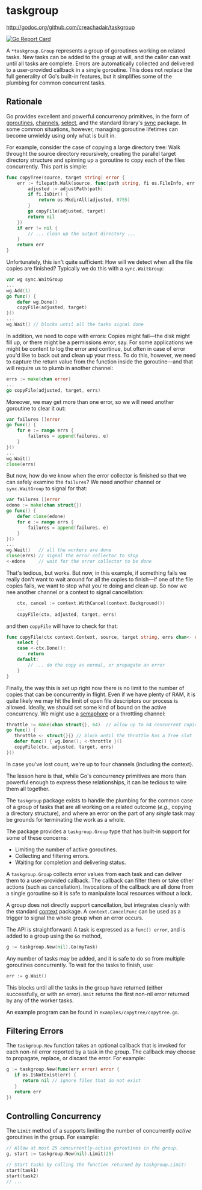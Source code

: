 # taskgroup

http://godoc.org/github.com/creachadair/taskgroup

[![Go Report Card](https://goreportcard.com/badge/github.com/creachadair/taskgroup)](https://goreportcard.com/report/github.com/creachadair/taskgroup)

A `*taskgroup.Group` represents a group of goroutines working on related tasks.
New tasks can be added to the group at will, and the caller can wait until all
tasks are complete. Errors are automatically collected and delivered to a
user-provided callback in a single goroutine.  This does not replace the full
generality of Go's built-in features, but it simplifies some of the plumbing
for common concurrent tasks.  

## Rationale

Go provides excellent and powerful concurrency primitives, in the form of
[goroutines](http://golang.org/ref/spec#Go_statements),
[channels](http://golang.org/ref/spec#Channel_types),
[select](http://golang.org/ref/spec#Select_statements), and the standard
library's [sync](http://godoc.org/sync) package. In some common situations,
however, managing goroutine lifetimes can become unwieldy using only what is
built in.

For example, consider the case of copying a large directory tree: Walk throught
the source directory recursively, creating the parallel target directory
structure and spinning up a goroutine to copy each of the files
concurrently. This part is simple:

```go
func copyTree(source, target string) error {
	err := filepath.Walk(source, func(path string, fi os.FileInfo, err error) error {
		adjusted := adjustPath(path)
		if fi.IsDir() {
			return os.MkdirAll(adjusted, 0755)
		}
		go copyFile(adjusted, target)
		return nil
	})
	if err != nil {
		// ... clean up the output directory ...
	}
	return err
}
```

Unfortunately, this isn't quite sufficient: How will we detect when all the
file copies are finished? Typically we do this with a `sync.WaitGroup`:

```go
var wg sync.WaitGroup
...
wg.Add(1)
go func() {
    defer wg.Done()
    copyFile(adjusted, target)
}()
...
wg.Wait() // blocks until all the tasks signal done
```

In addition, we need to cope with errors: Copies might fail―the disk might fill
up, or there might be a permissions error, say. For some applications we might
be content to log the error and continue, but often in case of error you'd like
to back out and clean up your mess. To do this, however, we need to capture the
return value from the function inside the goroutine―and that will require us to
plumb in another channel:

```go
errs := make(chan error)
...
go copyFile(adjusted, target, errs)
```

Moreover, we may get more than one error, so we will need another goroutine to
clear it out:

```go
var failures []error
go func() {
    for e := range errs {
        failures = append(failures, e)
    }
}()
...
wg.Wait()
close(errs)
```

But now, how do we know when the error collector is finished so that we can
safely examine the `failures`? We need another channel or `sync.WaitGroup` to
signal for that:

```go
var failures []error
edone := make(chan struct{})
go func() {
    defer close(edone)
    for e := range errs {
        failures = append(failures, e)
	}
}()
...
wg.Wait()   // all the workers are done
close(errs) // signal the error collector to stop
<-edone     // wait for the error collector to be done
```

That's tedious, but works. But now, in this example, if something fails we
really don't want to wait around for all the copies to finish―if one of the
file copies fails, we want to stop what you're doing and clean up.  So now we
nee another channel or a context to signal cancellation:

```go
	ctx, cancel := context.WithCancel(context.Background())
	...
	copyFile(ctx, adjusted, target, errs)
```

and then `copyFile` will have to check for that:

```go
func copyFile(ctx context.Context, source, target string, errs chan<- error) {
	select {
	case <-ctx.Done():
		return
	default:
	 	// ... do the copy as normal, or propagate an error
	}
}
```

Finally, the way this is set up right now there is no limit to the number of
copies that can be concurrently in flight. Even if we have plenty of RAM, it is
quite likely we may hit the limit of open file descriptors our process is
allowed. Ideally, we should set some kind of bound on the active concurrency.
We might use a [semaphore](https://godoc.org/golang.org/x/sync/semaphore) or
a throttling channel:

```go
throttle := make(chan struct{}, 64)  // allow up to 64 concurrent copies
go func() {
   throttle <- struct{}{} // block until the throttle has a free slot
   defer func() { wg.Done(); <-throttle }()
   copyFile(ctx, adjusted, target, errs)
}()
```

In case you've lost count, we're up to four channels (including the context).

The lesson here is that, while Go's concurrency primitives are more than
powerful enough to express these relationships, it can be tedious to wire them
all together.

The `taskgroup` package exists to handle the plumbing for the common case of a
group of tasks that are all working on a related outcome (_e.g.,_ copying a
directory structure), and where an error on the part of any _single_ task may
be grounds for terminating the work as a whole.

The package provides a `taskgroup.Group` type that has built-in support for
some of these concerns:

- Limiting the number of active goroutines.
- Collecting and filtering errors.
- Waiting for completion and delivering status.

A `taskgroup.Group` collects error values from each task and can deliver them
to a user-provided callback. The callback can filter them or take other actions
(such as cancellation). Invocations of the callback are all done from a single
goroutine so it is safe to manipulate local resources without a lock.

A group does not directly support cancellation, but integrates cleanly with the
standard [context](https://godoc.org/context) package. A `context.CancelFunc`
can be used as a trigger to signal the whole group when an error occurs.

The API is straightforward: A task is expressed as a `func() error`, and is
added to a group using the `Go` method,

```go
g := taskgroup.New(nil).Go(myTask)
```

Any number of tasks may be added, and it is safe to do so from multiple
goroutines concurrently.  To wait for the tasks to finish, use:

```go
err := g.Wait()
```

This blocks until all the tasks in the group have returned (either
successfully, or with an error). `Wait` returns the first non-nil error
returned by any of the worker tasks.

An example program can be found in `examples/copytree/copytree.go`.

## Filtering Errors

The `taskgroup.New` function takes an optional callback that is invoked for
each non-nil error reported by a task in the group. The callback may choose
to propagate, replace, or discard the error. For example:

```go
g := taskgroup.New(func(err error) error {
   if os.IsNotExist(err) {
      return nil // ignore files that do not exist
   }
   return err
})
```

## Controlling Concurrency

The `Limit` method of a supports limiting the number of concurrently _active_
goroutines in the group. For example:

```go
// Allow at most 25 concurrently-active goroutines in the group.
g, start := taskgroup.New(nil).Limit(25)

// Start tasks by calling the function returned by taskgroup.Limit:
start(task1)
start(task2)
// ...
```
